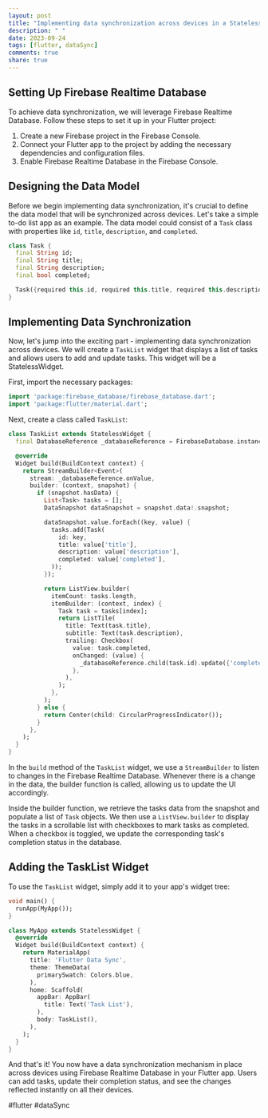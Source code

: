 ```yaml
---
layout: post
title: "Implementing data synchronization across devices in a StatelessWidget in Flutter"
description: " "
date: 2023-09-24
tags: [flutter, dataSync]
comments: true
share: true
---
```


## Setting Up Firebase Realtime Database

To achieve data synchronization, we will leverage Firebase Realtime Database. Follow these steps to set it up in your Flutter project:

1. Create a new Firebase project in the Firebase Console.
2. Connect your Flutter app to the project by adding the necessary dependencies and configuration files.
3. Enable Firebase Realtime Database in the Firebase Console.

## Designing the Data Model

Before we begin implementing data synchronization, it's crucial to define the data model that will be synchronized across devices. Let's take a simple to-do list app as an example. The data model could consist of a `Task` class with properties like `id`, `title`, `description`, and `completed`.

```dart
class Task {
  final String id;
  final String title;
  final String description;
  final bool completed;

  Task({required this.id, required this.title, required this.description, required this.completed});
}
```

## Implementing Data Synchronization

Now, let's jump into the exciting part - implementing data synchronization across devices. We will create a `TaskList` widget that displays a list of tasks and allows users to add and update tasks. This widget will be a StatelessWidget.

First, import the necessary packages:

```dart
import 'package:firebase_database/firebase_database.dart';
import 'package:flutter/material.dart';
```

Next, create a class called `TaskList`:

```dart
class TaskList extends StatelessWidget {
  final DatabaseReference _databaseReference = FirebaseDatabase.instance.reference().child('tasks');

  @override
  Widget build(BuildContext context) {
    return StreamBuilder<Event>(
      stream: _databaseReference.onValue,
      builder: (context, snapshot) {
        if (snapshot.hasData) {
          List<Task> tasks = [];
          DataSnapshot dataSnapshot = snapshot.data!.snapshot;

          dataSnapshot.value.forEach((key, value) {
            tasks.add(Task(
              id: key,
              title: value['title'],
              description: value['description'],
              completed: value['completed'],
            ));
          });

          return ListView.builder(
            itemCount: tasks.length,
            itemBuilder: (context, index) {
              Task task = tasks[index];
              return ListTile(
                title: Text(task.title),
                subtitle: Text(task.description),
                trailing: Checkbox(
                  value: task.completed,
                  onChanged: (value) {
                    _databaseReference.child(task.id).update({'completed': value});
                  },
                ),
              );
            },
          );
        } else {
          return Center(child: CircularProgressIndicator());
        }
      },
    );
  }
}
```

In the `build` method of the `TaskList` widget, we use a `StreamBuilder` to listen to changes in the Firebase Realtime Database. Whenever there is a change in the data, the builder function is called, allowing us to update the UI accordingly.

Inside the builder function, we retrieve the tasks data from the snapshot and populate a list of `Task` objects. We then use a `ListView.builder` to display the tasks in a scrollable list with checkboxes to mark tasks as completed. When a checkbox is toggled, we update the corresponding task's completion status in the database.

## Adding the TaskList Widget

To use the `TaskList` widget, simply add it to your app's widget tree:

```dart
void main() {
  runApp(MyApp());
}

class MyApp extends StatelessWidget {
  @override
  Widget build(BuildContext context) {
    return MaterialApp(
      title: 'Flutter Data Sync',
      theme: ThemeData(
        primarySwatch: Colors.blue,
      ),
      home: Scaffold(
        appBar: AppBar(
          title: Text('Task List'),
        ),
        body: TaskList(),
      ),
    );
  }
}
```

And that's it! You now have a data synchronization mechanism in place across devices using Firebase Realtime Database in your Flutter app. Users can add tasks, update their completion status, and see the changes reflected instantly on all their devices.

#flutter #dataSync